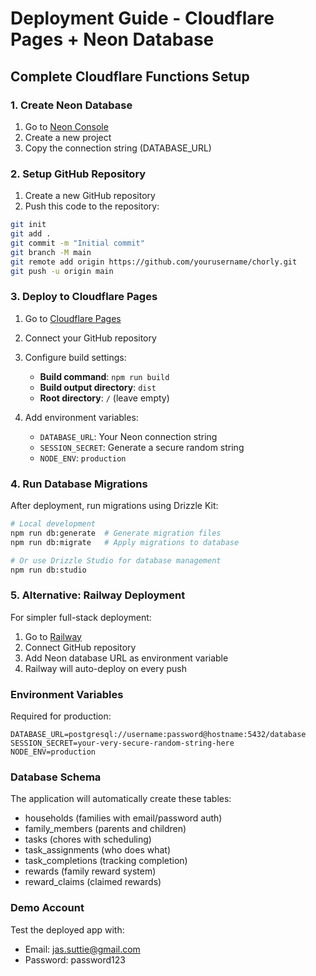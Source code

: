 # Deployment Guide - Cloudflare Pages + Neon Database

## Complete Cloudflare Functions Setup

### 1. Create Neon Database

1. Go to [Neon Console](https://console.neon.tech)
2. Create a new project
3. Copy the connection string (DATABASE_URL)

### 2. Setup GitHub Repository

1. Create a new GitHub repository
2. Push this code to the repository:

```bash
git init
git add .
git commit -m "Initial commit"
git branch -M main
git remote add origin https://github.com/yourusername/chorly.git
git push -u origin main
```

### 3. Deploy to Cloudflare Pages

1. Go to [Cloudflare Pages](https://pages.cloudflare.com)
2. Connect your GitHub repository
3. Configure build settings:
   - **Build command**: `npm run build`
   - **Build output directory**: `dist`
   - **Root directory**: `/` (leave empty)

4. Add environment variables:
   - `DATABASE_URL`: Your Neon connection string
   - `SESSION_SECRET`: Generate a secure random string
   - `NODE_ENV`: `production`

### 4. Run Database Migrations

After deployment, run migrations using Drizzle Kit:

```bash
# Local development
npm run db:generate  # Generate migration files
npm run db:migrate   # Apply migrations to database

# Or use Drizzle Studio for database management
npm run db:studio
```

### 5. Alternative: Railway Deployment

For simpler full-stack deployment:

1. Go to [Railway](https://railway.app)
2. Connect GitHub repository
3. Add Neon database URL as environment variable
4. Railway will auto-deploy on every push

### Environment Variables

Required for production:

```env
DATABASE_URL=postgresql://username:password@hostname:5432/database
SESSION_SECRET=your-very-secure-random-string-here
NODE_ENV=production
```

### Database Schema

The application will automatically create these tables:
- households (families with email/password auth)
- family_members (parents and children)
- tasks (chores with scheduling)
- task_assignments (who does what)
- task_completions (tracking completion)
- rewards (family reward system)
- reward_claims (claimed rewards)

### Demo Account

Test the deployed app with:
- Email: jas.suttie@gmail.com
- Password: password123